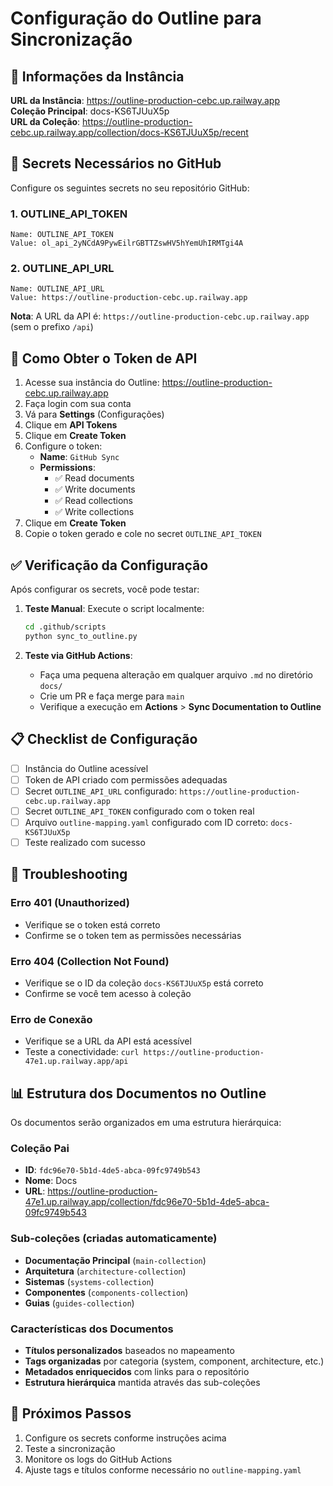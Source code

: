 # Configuração do Outline para Sincronização

## 🔗 Informações da Instância

**URL da Instância**: https://outline-production-cebc.up.railway.app  
**Coleção Principal**: docs-KS6TJUuX5p  
**URL da Coleção**: https://outline-production-cebc.up.railway.app/collection/docs-KS6TJUuX5p/recent

## 🔐 Secrets Necessários no GitHub

Configure os seguintes secrets no seu repositório GitHub:

### 1. OUTLINE_API_TOKEN
```
Name: OUTLINE_API_TOKEN
Value: ol_api_2yNCdA9PywEilrGBTTZswHV5hYemUhIRMTgi4A
```

### 2. OUTLINE_API_URL
```
Name: OUTLINE_API_URL
Value: https://outline-production-cebc.up.railway.app
```

**Nota**: A URL da API é: `https://outline-production-cebc.up.railway.app` (sem o prefixo `/api`)

## 🎯 Como Obter o Token de API

1. Acesse sua instância do Outline: https://outline-production-cebc.up.railway.app
2. Faça login com sua conta
3. Vá para **Settings** (Configurações)
4. Clique em **API Tokens**
5. Clique em **Create Token**
6. Configure o token:
   - **Name**: `GitHub Sync`
   - **Permissions**:
     - ✅ Read documents
     - ✅ Write documents
     - ✅ Read collections
     - ✅ Write collections
7. Clique em **Create Token**
8. Copie o token gerado e cole no secret `OUTLINE_API_TOKEN`

## ✅ Verificação da Configuração

Após configurar os secrets, você pode testar:

1. **Teste Manual**: Execute o script localmente:
   ```bash
   cd .github/scripts
   python sync_to_outline.py
   ```

2. **Teste via GitHub Actions**: 
   - Faça uma pequena alteração em qualquer arquivo `.md` no diretório `docs/`
   - Crie um PR e faça merge para `main`
   - Verifique a execução em **Actions** > **Sync Documentation to Outline**

## 📋 Checklist de Configuração

- [ ] Instância do Outline acessível
- [ ] Token de API criado com permissões adequadas
- [ ] Secret `OUTLINE_API_URL` configurado: `https://outline-production-cebc.up.railway.app`
- [ ] Secret `OUTLINE_API_TOKEN` configurado com o token real
- [ ] Arquivo `outline-mapping.yaml` configurado com ID correto: `docs-KS6TJUuX5p`
- [ ] Teste realizado com sucesso

## 🚨 Troubleshooting

### Erro 401 (Unauthorized)
- Verifique se o token está correto
- Confirme se o token tem as permissões necessárias

### Erro 404 (Collection Not Found)
- Verifique se o ID da coleção `docs-KS6TJUuX5p` está correto
- Confirme se você tem acesso à coleção

### Erro de Conexão
- Verifique se a URL da API está acessível
- Teste a conectividade: `curl https://outline-production-47e1.up.railway.app/api`

## 📊 Estrutura dos Documentos no Outline

Os documentos serão organizados em uma estrutura hierárquica:

### Coleção Pai
- **ID**: `fdc96e70-5b1d-4de5-abca-09fc9749b543`
- **Nome**: Docs
- **URL**: https://outline-production-47e1.up.railway.app/collection/fdc96e70-5b1d-4de5-abca-09fc9749b543

### Sub-coleções (criadas automaticamente)
- **Documentação Principal** (`main-collection`)
- **Arquitetura** (`architecture-collection`) 
- **Sistemas** (`systems-collection`)
- **Componentes** (`components-collection`)
- **Guias** (`guides-collection`)

### Características dos Documentos
- **Títulos personalizados** baseados no mapeamento
- **Tags organizadas** por categoria (system, component, architecture, etc.)
- **Metadados enriquecidos** com links para o repositório
- **Estrutura hierárquica** mantida através das sub-coleções

## 🔄 Próximos Passos

1. Configure os secrets conforme instruções acima
2. Teste a sincronização
3. Monitore os logs do GitHub Actions
4. Ajuste tags e títulos conforme necessário no `outline-mapping.yaml`
